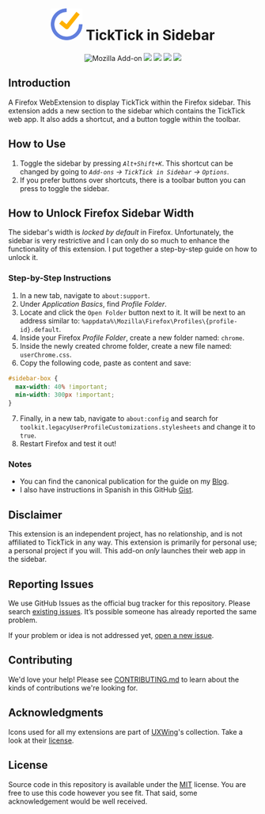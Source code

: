 <h1 align=center><img src="./icons/ticktick.png" width="64" height="64" /> TickTick in Sidebar</h1>

<p align=center>
<img alt="Mozilla Add-on" src="https://img.shields.io/amo/v/{6930c4ab-262a-4e93-a3fa-562714cabb3f}">
<img src="https://img.shields.io/amo/rating/{6930c4ab-262a-4e93-a3fa-562714cabb3f}" />
<img src="https://img.shields.io/amo/dw/{6930c4ab-262a-4e93-a3fa-562714cabb3f}" />
<img src="https://img.shields.io/amo/users/{6930c4ab-262a-4e93-a3fa-562714cabb3f}" />
<img src="https://img.shields.io/github/license/semanticdata/firefox-ticktick-in-sidebar" />
</p>

## Introduction

A Firefox WebExtension to display TickTick within the Firefox sidebar. This extension adds a new section to the sidebar which contains the TickTick web app. It also adds a shortcut, and a button toggle within the toolbar.

## How to Use

1. Toggle the sidebar by pressing _`Alt+Shift+K`_. This shortcut can be changed by going to _`Add-ons` → `TickTick in Sidebar` → `Options`_.
2. If you prefer buttons over shortcuts, there is a toolbar button you can press to toggle the sidebar.

## How to Unlock Firefox Sidebar Width

The sidebar's width is _locked by default_ in Firefox. Unfortunately, the sidebar is very restrictive and I can only do so much to enhance the functionality of this extension. I put together a step-by-step guide on how to unlock it.

### Step-by-Step Instructions

1. In a new tab, navigate to `about:support`.
2. Under _Application Basics_, find _Profile Folder_.
3. Locate and click the `Open Folder` button next to it. It will be next to an address similar to: `%appdata%\Mozilla\Firefox\Profiles\{profile-id}.default`.
4. Inside your Firefox _Profile Folder_, create a new folder named: `chrome`.
5. Inside the newly created chrome folder, create a new file named: `userChrome.css`.
6. Copy the following code, paste as content and save:

```css
#sidebar-box {
  max-width: 40% !important;
  min-width: 300px !important;
}
```

7. Finally, in a new tab, navigate to `about:config` and search for `toolkit.legacyUserProfileCustomizations.stylesheets` and change it to `true`.
8. Restart Firefox and test it out!

### Notes

- You can find the canonical publication for the guide on my [Blog](https://miguelpimentel.do/unlock-firefox-sidebar/).  
- I also have instructions in Spanish in this GitHub [Gist](https://gist.github.com/semanticdata/ee0bca4f3617241aa98da114653c0b08#file-instrucciones-md).

## Disclaimer

This extension is an independent project, has no relationship, and is not affiliated to TickTick in any way. This extension is primarily for personal use; a personal project if you will. This add-on <i>only</i> launches their web app in the sidebar.

## Reporting Issues

We use GitHub Issues as the official bug tracker for this repository. Please
search [existing issues](https://github.com/semanticdata/firefox-discord-in-sidebar/issues). It’s
possible someone has already reported the same problem.

If your problem or idea is not addressed yet, [open a new issue](https://github.com/semanticdata/firefox-discord-in-sidebar/issues/new).

## Contributing

We'd love your help! Please see [CONTRIBUTING.md](./CONTRIBUTING.md) to learn
about the kinds of contributions we're looking for.

## Acknowledgments

Icons used for all my extensions are part of <a href="https://uxwing.com/">UXWing</a>'s collection. Take a look at their <a href="https://uxwing.com/license">license</a>.

## License

Source code in this repository is available under the [MIT](LICENSE) license. You are free to use this code however you see fit. That said, some acknowledgement would be well received.
